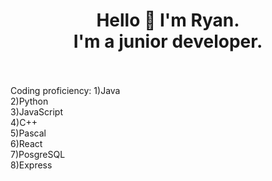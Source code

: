 <h1 align="center">
  Hello 🎈 I'm Ryan. <br>I'm a junior developer.
  <br><br>
</h1>
Coding proficiency:
1)Java<br>
2)Python<br>
3)JavaScript<br>
4)C++<br>
5)Pascal<br>
6)React<br>
7)PosgreSQL<br>
8)Express<br>

